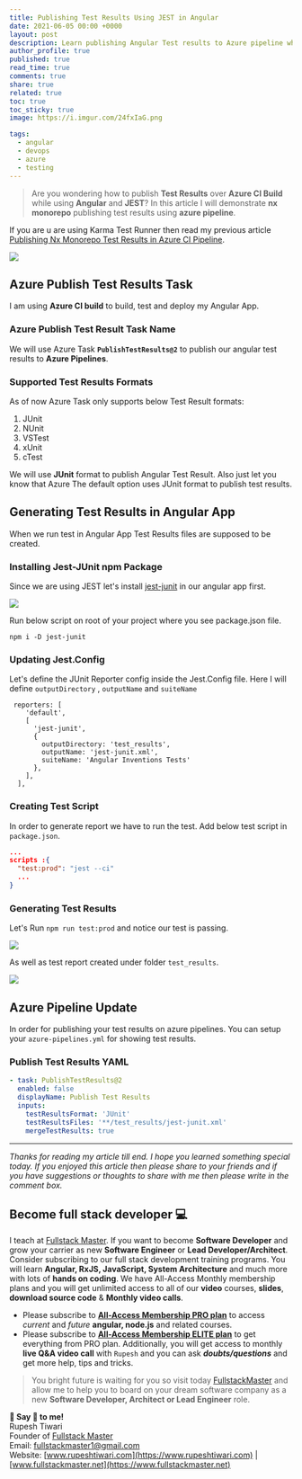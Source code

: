 ```yaml
---
title: Publishing Test Results Using JEST in Angular
date: 2021-06-05 00:00 +0000
layout: post
description: Learn publishing Angular Test results to Azure pipeline while using JEST test runners. 
author_profile: true
published: true
read_time: true
comments: true
share: true
related: true
toc: true
toc_sticky: true
image: https://i.imgur.com/24fxIaG.png

tags:
  - angular
  - devops
  - azure
  - testing
---
```


> Are you wondering how to publish **Test Results** over **Azure CI Build** while using **Angular** and **JEST**? In this article I will demonstrate **nx monorepo** publishing test results using **azure pipeline**.

If you are u are using Karma Test Runner then read my previous article [Publishing Nx Monorepo Test Results in Azure CI Pipeline](https://www.rupeshtiwari.com/blog/publishing-nx-monorepo-test-results-in-azure-ci-pipeline/).

![](https://imgur.com/XwPm3dn.gif)

## Azure Publish Test Results Task

I am using **Azure CI build** to build, test and deploy my Angular App. 

### Azure Publish Test Result Task Name
We will use Azure Task **`PublishTestResults@2`** to publish our angular test results to **Azure Pipelines**. 


### Supported Test Results Formats

As of now Azure Task only supports below Test Result formats:

1. JUnit
2. NUnit
3. VSTest
4. xUnit
5. cTest

We will use **JUnit** format to publish Angular Test Result. Also just let you know that Azure The default option uses JUnit format to publish test results.

## Generating Test Results in Angular App

When we run test in Angular App Test Results files are supposed to be created.

### Installing Jest-JUnit npm Package

Since we are using JEST let's install [jest-junit](https://www.npmjs.com/package/jest-junit) in our angular app first.

![](https://imgur.com/LqZMBCh.png)

Run below script on root of your project where you see package.json file.

```shell
npm i -D jest-junit
```

### Updating Jest.Config

Let's define the JUnit Reporter config inside the Jest.Config file. Here I will define `outputDirectory` , `outputName` and `suiteName`

```
 reporters: [
    'default',
    [
      'jest-junit',
      {
        outputDirectory: 'test_results',
        outputName: 'jest-junit.xml',
        suiteName: 'Angular Inventions Tests'
      },
    ],
  ],
```

### Creating Test Script

In order to generate report we have to run the test. Add below test script in `package.json`.

```json
...
scripts :{
  "test:prod": "jest --ci"
  ...
}

```

### Generating Test Results

Let's Run `npm run test:prod` and notice our test is passing.

![](https://imgur.com/GZQZxhI.png)

As well as test report created under folder `test_results`. 

![](https://imgur.com/kVq7uZ2.png)

## Azure Pipeline Update

In order for publishing your test results on azure pipelines. You can setup your `azure-pipelines.yml` for showing test results. 

### Publish Test Results YAML

```yaml
- task: PublishTestResults@2
  enabled: false
  displayName: Publish Test Results
  inputs:
    testResultsFormat: 'JUnit'
    testResultsFiles: '**/test_results/jest-junit.xml'
    mergeTestResults: true
```



---
 
*Thanks for reading my article till end. I hope you learned something special today. If you enjoyed this article then please share to your friends and if you have suggestions or thoughts to share with me then please write in the comment box.*

## Become full stack developer 💻

I teach at [Fullstack Master](https://www.fullstackmaster.net). If you want to become **Software Developer** and grow your carrier as new **Software Engineer** or **Lead Developer/Architect**. Consider subscribing to our full stack development training programs. You will learn **Angular, RxJS, JavaScript, System Architecture** and much more with lots of **hands on coding**. We have All-Access Monthly membership plans and you will get unlimited access to all of our **video** courses, **slides**, **download source code** & **Monthly video calls**.

- Please subscribe to **[All-Access Membership PRO plan](https://www.fullstackmaster.net/pro)** to access *current* and *future* **angular, node.js** and related courses.
- Please subscribe to **[All-Access Membership ELITE plan](https://www.fullstackmaster.net/elite)** to get everything from PRO plan. Additionally, you will get access to monthly **live Q&A video call** with `Rupesh` and you can ask ***doubts/questions*** and get more help, tips and tricks.

> You bright future is waiting for you so visit today [FullstackMaster](www.fullstackmaster.net) and allow me to help you to board on your dream software company as a new **Software Developer, Architect or Lead Engineer** role.

**💖 Say 👋 to me!** 
<br>Rupesh Tiwari
<br>Founder of [Fullstack Master](https://www.fullstackmaster.net)
<br>Email: <a href="mailto:fullstackmaster1@gmail.com?subject=Hi">fullstackmaster1@gmail.com</a> 
<br>Website: [www.rupeshtiwari.com](https://www.rupeshtiwari.com) | [www.fullstackmaster.net](https://www.fullstackmaster.net)

